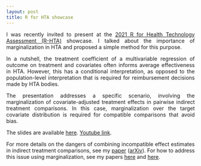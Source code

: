 ```yaml
---
layout: post
title: R for HTA showcase
---
```


<p align="justify">I was recently invited to present at the <a href="https://r-hta.org/events/workshop/2021/">2021 R for Health Technology Assessment (R-HTA)</a> showcase. I talked about the importance of marginalization in HTA and proposed a simple method for this purpose.</p>  
  
<p align="justify">In a nutshell, the treatment coefficient of a multivariable regression of outcome on treatment and covariates often informs average effectiveness in HTA. However, this has a conditional interpretation, as opposed to the population-level interpretation that is required for reimbursement decisions made by HTA bodies.</p>
  
<p align="justify">The presentation addresses a specific scenario, involving the marginalization of covariate-adjusted treatment effects in pairwise indirect treatment comparisons. In this case, marginalization over the target covariate distribution is required for compatible comparisons that avoid bias.</p>   
  
<p align="justify">The slides are available <a href="https://r-hta.org/events/workshop/2021/remiro-azocar.pdf">here</a>. <a href="https://www.youtube.com/watch?v=qkmGTBNnoRg">Youtube link</a>.</p>
    
<p align="justify">For more details on the dangers of combining incompatible effect estimates in indirect
treatment comparisons, see my <a href="https://onlinelibrary.wiley.com/doi/10.1002/jrsm.1511">paper</a> (<a href="https://arxiv.org/abs/2004.14800">arXiv</a>). For how to address this issue using marginalization, see my papers <a href="https://arxiv.org/abs/2108.12208">here</a> and <a href="https://arxiv.org/abs/2008.05951">here</a>.</p> 
